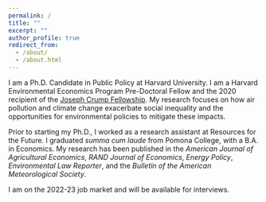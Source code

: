 ```yaml
---
permalink: /
title: ""
excerpt: ""
author_profile: true
redirect_from: 
  - /about/
  - /about.html
---
```


I am a Ph.D. Candidate in Public Policy at Harvard University. I am a Harvard Environmental Economics Program Pre-Doctoral Fellow and the 2020 recipient of the [Joseph Crump Fellowship](https://heep.hks.harvard.edu/news/heep-pre-doctoral-fellow-awarded-joseph-crump-fellowship-2020). My research focuses on how air pollution and climate change exacerbate social inequality and the opportunities for environmental policies to mitigate these impacts.

Prior to starting my Ph.D., I worked as a research assistant at Resources for the Future. I graduated *summa cum laude* from Pomona College, with a B.A. in Economics. My research has been published in the *American Journal of Agricultural Economics*, *RAND Journal of Economics*, *Energy Policy*, *Environmental Law Reporter*, and the *Bulletin of the American Meteorological Society*. 

I am on the 2022-23 job market and will be available for interviews.